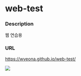 # web-test

### Description
  웹 연습용
### URL
  https://wveona.github.io/web-test/

  <img src="https://img.shields.io/badge/TypeScript-3178C6?style=flat&logo=TypeScript&logoColor=white"/>
